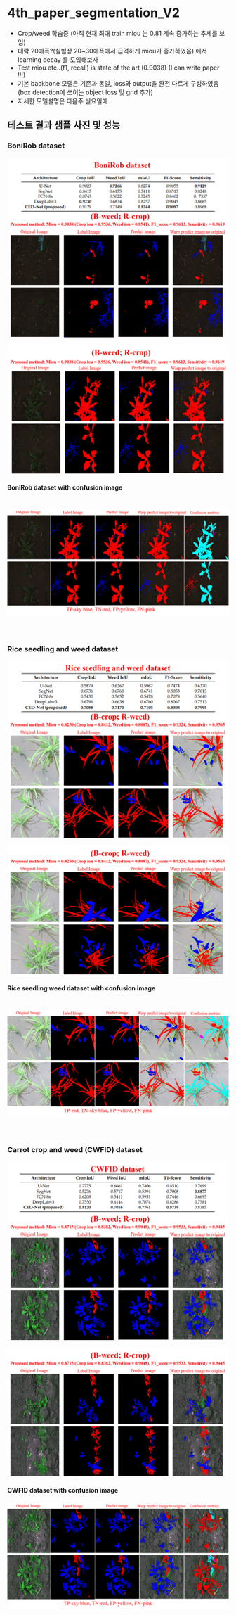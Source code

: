 # 4th_paper_segmentation_V2
* Crop/weed 학습중 (아직 현재 최대 train miou 는 0.81 계속 증가하는 추세를 보임)
* 대략 20에폭?(실험상 20~30에폭에서 급격하게 miou가 증가하였음) 에서 learning decay 를 도입해보자 
* Test miou etc..(f1, recall) is state of the art (0.9038) (I can write paper !!!)
* 기본 backbone 모델은 기존과 동일, loss와 output을 완전 다르게 구성하였음 (box detection에 쓰이는 object loss 및 grid 추가)
* 자세한 모델설명은 다음주 월요일에..

## 테스트 결과 샘플 사진 및 성능

### BoniRob dataset
![f1](https://github.com/Kimyuhwanpeter/4th_paper_segmentation_V12/blob/main/Figure/figure1.png)
<br/>

![f2](https://github.com/Kimyuhwanpeter/4th_paper_segmentation_V12/blob/main/Figure/figure2.png)

#### BoniRob dataset with confusion image
![f8](https://github.com/Kimyuhwanpeter/4th_paper_segmentation_V12/blob/main/Figure/figure8.png)
<br/>
===============================================================================================
<br/>

### Rice seedling and weed dataset
![f3](https://github.com/Kimyuhwanpeter/4th_paper_segmentation_V12/blob/main/Figure/figure3.png)
<br/>

![f4](https://github.com/Kimyuhwanpeter/4th_paper_segmentation_V12/blob/main/Figure/figure4.png)

#### Rice seedling weed dataset with confusion image
![f9](https://github.com/Kimyuhwanpeter/4th_paper_segmentation_V12/blob/main/Figure/figure9.png)
<br/>
===============================================================================================
<br/>

### Carrot crop and weed (CWFID) dataset
![f5](https://github.com/Kimyuhwanpeter/4th_paper_segmentation_V12/blob/main/Figure/figure5.png)
<br/>

![f6](https://github.com/Kimyuhwanpeter/4th_paper_segmentation_V12/blob/main/Figure/figure6.png)

#### CWFID dataset with confusion image
![f10](https://github.com/Kimyuhwanpeter/4th_paper_segmentation_V12/blob/main/Figure/figure10.png)
<br/>
